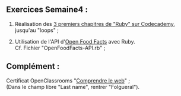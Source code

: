 ## Exercices Semaine4 :
  
1. Réalisation des [3 premiers chapitres de "Ruby" sur Codecademy](https://www.codecademy.com/fr/users/tibf83/achievements), jusqu'au "loops" ;  
  
2. Utilisation de l'API d'[Open Food Facts](http://fr.openfoodfacts.org/decouvrir) avec Ruby.  
Cf. Fichier "OpenFoodFacts-API.rb" ;  
  
## Complément :  
  
Certificat OpenClassrooms "[Comprendre le web](https://openclassrooms.com/course-certificates/35793233)" ;  
(Dans le champ libre "Last name", rentrer "Folgueral").
